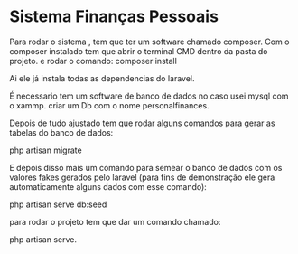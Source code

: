 # Sistema Finanças Pessoais

Para rodar o sistema , tem que ter um software chamado composer.
Com o composer instalado tem que abrir o terminal CMD  dentro da pasta do projeto.
e rodar o comando:
composer install

Ai ele já instala todas as dependencias do laravel.

É necessario tem um software de banco de dados no caso usei mysql com o xammp.
criar um Db com o nome personalfinances.


Depois de tudo ajustado tem que rodar alguns comandos para gerar as tabelas do banco de dados:

php artisan migrate

E depois disso mais um comando para semear o banco de dados com os valores fakes gerados pelo laravel (para fins de demonstração ele gera automaticamente alguns dados com esse comando):

php artisan serve db:seed

para rodar o projeto tem que dar um comando chamado:

php artisan serve.

